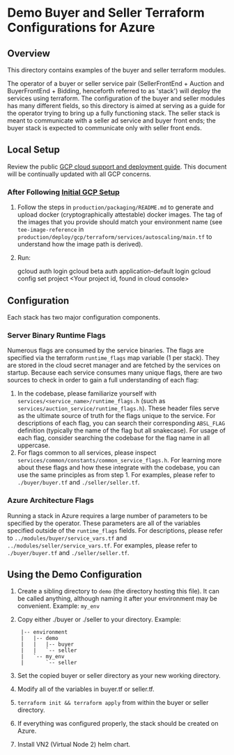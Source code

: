 # Demo Buyer and Seller Terraform Configurations for Azure

## Overview

This directory contains examples of the buyer and seller terraform modules.

The operator of a buyer or seller service pair (SellerFrontEnd + Auction and BuyerFrontEnd +
Bidding, henceforth referred to as 'stack') will deploy the services using terraform. The
configuration of the buyer and seller modules has many different fields, so this directory is aimed
at serving as a guide for the operator trying to bring up a fully functioning stack. The seller
stack is meant to communicate with a seller ad service and buyer front ends; the buyer stack is
expected to communicate only with seller front ends.

## Local Setup

Review the public
[GCP cloud support and deployment guide](https://github.com/privacysandbox/fledge-docs/blob/main/bidding_auction_services_gcp_guide.md).
This document will be continually updated with all GCP concerns.

### After Following [Initial GCP Setup](https://github.com/privacysandbox/fledge-docs/blob/main/bidding_auction_services_gcp_guide.md#guide-package-deploy-and-run-a-service)

1. Follow the steps in `production/packaging/README.md` to generate and upload docker
   (cryptographically attestable) docker images. The tag of the images that you provide should match
   your environment name (see `tee-image-reference` in
   `production/deploy/gcp/terraform/services/autoscaling/main.tf` to understand how the image path
   is derived).

1. Run:

    gcloud auth login gcloud beta auth application-default login gcloud config set project <Your
    project id, found in cloud console>

## Configuration

Each stack has two major configuration components.

### Server Binary Runtime Flags

Numerous flags are consumed by the service binaries. The flags are specified via the terraform
`runtime_flags` map variable (1 per stack). They are stored in the cloud secret manager and are
fetched by the services on startup. Because each service consumes many unique flags, there are two
sources to check in order to gain a full understanding of each flag:

1. In the codebase, please familiarize yourself with `services/<service_name>/runtime_flags.h` (such
   as `services/auction_service/runtime_flags.h`). These header files serve as the ultimate source
   of truth for the flags unique to the service. For descriptions of each flag, you can search their
   corresponding `ABSL_FLAG` definition (typically the name of the flag but all snakecase). For
   usage of each flag, consider searching the codebase for the flag name in all uppercase.
1. For flags common to all services, please inspect
   `services/common/constants/common_service_flags.h`. For learning more about these flags and how
   these integrate with the codebase, you can use the same principles as from step 1. For examples,
   please refer to `./buyer/buyer.tf` and `./seller/seller.tf`.

### Azure Architecture Flags

Running a stack in Azure requires a large number of parameters to be specified by the operator. These
parameters are all of the variables specified outside of the `runtime_flags` fields. For
descriptions, please refer to `../modules/buyer/service_vars.tf` and
`../modules/seller/service_vars.tf`. For examples, please refer to `./buyer/buyer.tf` and
`./seller/seller.tf`.

## Using the Demo Configuration

1.  Create a sibling directory to `demo` (the directory hosting this file). It can be called
    anything, although naming it after your environment may be convenient. Example: `my_env`
1.  Copy either ./buyer or ./seller to your directory. Example:

         |-- environment
         |   |-- demo
         |   |   |-- buyer
         |   |   `-- seller
         |   `-- my_env
         |       `-- seller

1.  Set the copied buyer or seller directory as your new working directory.
1.  Modify all of the variables in buyer.tf or seller.tf.
1.  `terraform init && terraform apply` from within the buyer or seller directory.
1.  If everything was configured properly, the stack should be created on Azure.
1.  Install VN2 (Virtual Node 2) helm chart.
